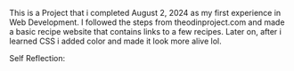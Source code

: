 This is a Project that i completed August 2, 2024 as my first experience in Web Development. I followed the steps from theodinproject.com and made a basic recipe website that contains links to a few recipes. Later on, after i learned CSS i added color and made it look more alive lol. 




Self Reflection: 